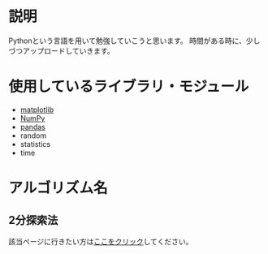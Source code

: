 # 説明
Pythonという言語を用いて勉強していこうと思います。
時間がある時に、少しづつアップロードしていきます。

# 使用しているライブラリ・モジュール
- [matplotlib](https://matplotlib.org/)
- [NumPy](https://numpy.org/)
- [pandas](https://pandas.pydata.org/)
- random
- statistics
- time

# アルゴリズム名
## 2分探索法
該当ページに行きたい方は[ここをクリック](https://github.com/nmurata-ja/study-algorithm/blob/main/binary%20search.ipynb)してください。
